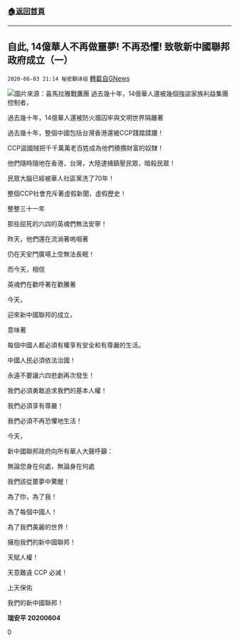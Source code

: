 ###  [:house:返回首頁](https://github.com/ourhimalayas/txt)
---

## 自此, 14億華人不再做噩夢! 不再恐懼! 致敬新中國聯邦政府成立（一）
`2020-06-03 21:14 秘密翻译组` [轉載自GNews](https://gnews.org/zh-hant/222135/)

![](https://s3.amazonaws.com/gnews-media-offload/wp-content/uploads/2020/06/03210803/f5ed5094-2e93-4791-9c6c-bf6b9e23a83d.jpg)圖片來源：喜馬拉雅戰鷹團
過去幾十年，14億華人還被幾個強盜家族利益集團控制者，

過去幾十年，14億華人還被防火牆囚牢與文明世界隔離著

過去幾十年，整個中國包括台灣香港還被CCP踐踏蹂躪！

CCP盜國賊把千千萬萬老百姓成為他們積攢財富的奴隸！

他們隨時隨地在香港，台灣，大陸逮捕鎮壓民眾，暗殺民眾！

民眾大腦已經被華人社區黨洗了70年！

整個CCP社會充斥著虛假新聞，虛假歷史！

整整三十一年

那些屈死的六四的英魂們無法安寧！

昨天，他們還在流淌著嗚咽著

仍在天安門廣場上空無法長眠！

而今天，相信

英魂們在歡呼著在歡騰著

今天，

迎來新中國聯邦的成立，

意味著

每個中國人都必須有權享有安全和有尊嚴的生活。

中國人民必須依法治國！

永遠不要讓六四悲劇再次發生！

我們必須勇敢追求我們的基本人權！

我們必須享有尊嚴！

我們必須不再恐懼地生活！

今天，

新中國聯邦政府向所有華人大聲呼籲：

無論您身在何處，無論身在何處

我們該從噩夢中驚醒！

為了你，為了我！

為了每個中國人！

為了我們美麗的世界！

擁抱我們的新中國聯邦！

天賦人權！

天意難違 CCP 必滅！

上天保佑

我們的新中國聯邦！

**瑞安平 20200604**

0
